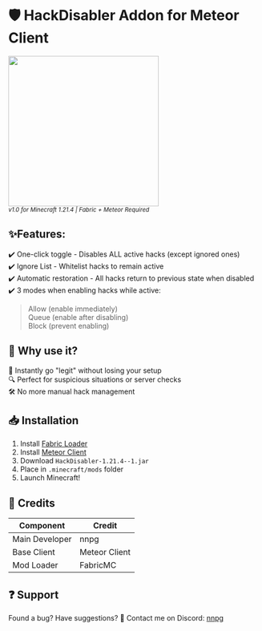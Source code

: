 # 🛡️ HackDisabler Addon for Meteor Client
<img src="https://nnpg.dev/hackdisablericon.png" width="300"/><br>
<sub> *v1.0 for Minecraft 1.21.4 | Fabric + Meteor Required*</sub><br>


## ✨Features:
✔️ One-click toggle - Disables ALL active hacks (except ignored ones)<br>
✔️ Ignore List - Whitelist hacks to remain active<br>
✔️ Automatic restoration - All hacks return to previous state when disabled<br>
✔️ 3 modes when enabling hacks while active:<br>
> Allow (enable immediately)<br>
> Queue (enable after disabling)<br>
> Block (prevent enabling)<br>
## 🤔 Why use it?
🚀 Instantly go "legit" without losing your setup <br>
🔍 Perfect for suspicious situations or server checks <br>
🛠️ No more manual hack management <br>
## 📥 Installation
1. Install [Fabric Loader](https://fabricmc.net/use/)
2. Install [Meteor Client](https://meteorclient.com/)
3. Download `HackDisabler-1.21.4--1.jar`
4. Place in `.minecraft/mods` folder
5. Launch Minecraft!

## 📜 Credits
| Component | Credit |
|----------------|--------------|
| Main Developer | nnpg |
| Base Client | Meteor Client|
| Mod Loader | FabricMC |
## ❓ Support
Found a bug? Have suggestions?
📩 Contact me on Discord: [nnpg](https://discord.com/users/828574795041341462)
